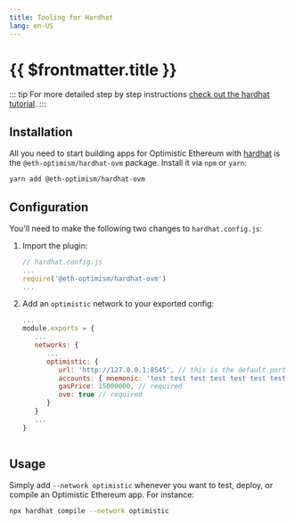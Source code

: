 ```yaml
---
title: Tooling for Hardhat
lang: en-US
---
```


# {{ $frontmatter.title }}

::: tip
For more detailed step by step instructions [check out the hardhat tutorial](https://github.com/ethereum-optimism/optimism-tutorial/tree/main/hardhat).
:::

## Installation

All you need to start building apps for Optimistic Ethereum with [hardhat](https://hardhat.org) is the `@eth-optimism/hardhat-ovm` package.
Install it via `npm` or `yarn`:

```sh
yarn add @eth-optimism/hardhat-ovm
```

## Configuration

You'll need to make the following two changes to `hardhat.config.js`:

1. Import the plugin:

   ```javascript
   // hardhat.config.js
   ...
   require('@eth-optimism/hardhat-ovm')
   ...
   ```

1. Add an `optimistic` network to your exported config:

   ```javascript
   ...
   module.exports = {
      ...
      networks: {
         ...
         optimistic: {
            url: 'http://127.0.0.1:8545', // this is the default port
            accounts: { mnemonic: 'test test test test test test test test test test test junk' },
            gasPrice: 15000000, // required
            ovm: true // required
         }
      }
      ...
   }
      
   ```

## Usage

Simply add `--network optimistic` whenever you want to test, deploy, or compile an Optimistic Ethereum app.
For instance:

```sh
npx hardhat compile --network optimistic
```
